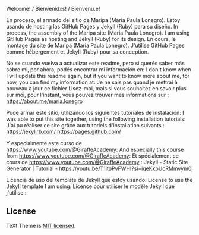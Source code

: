 Welcome! / Bienvenidxs! / Bienvenu.e!

En proceso, el armado del sitio de Maripa (Maria Paula Lonegro). Estoy usando de hosting las GitHub Pages y Jekyll (Ruby) para su diseño.
In process, the assembly of the Maripa site (Maria Paula Lonegro). I am using GitHub Pages as hosting and Jekyll (Ruby) for its design.
En cours, le montage du site de Maripa (Maria Paula Lonegro). J'utilise GitHub Pages comme hébergement et Jekyll (Ruby) pour sa conception.

No se cuando vuelva a actualizar este readme, pero si querés saber más sobre mi, por ahora, podés encontrar mi información en: 
I don't know when I will update this readme again, but if you want to know more about me, for now, you can find my information at:
Je ne sais pas quand je mettrai à nouveau à jour ce fichier Lisez-moi, mais si vous souhaitez en savoir plus sur moi, pour l'instant, vous pouvez trouver mes informations sur :
https://about.me/maria.lonegro


Pude armar este sitio, utilizando los siguientes tutoriales de instalación:
I was able to put this site together, using the following installation tutorials:
J'ai pu réaliser ce site grâce aux tutoriels d'installation suivants :
https://jekyllrb.com/
https://pages.github.com/

Y especialmente este curso de https://www.youtube.com/@GiraffeAcademy:
And especially this course from https://www.youtube.com/@GiraffeAcademy:
Et spécialement ce cours de https://www.youtube.com/@GiraffeAcademy :
Jekyll - Static Site Generator | Tutorial - https://youtu.be/T1itpPvFWHI?si=iqeKkpUcRMmvym0j


Licencia de uso del template de Jekyll que estoy usando:
License to use the Jekyll template I am using:
Licence pour utiliser le modèle Jekyll que j'utilise :
## License

TeXt Theme is [MIT licensed](https://github.com/kitian616/jekyll-TeXt-theme/blob/master/LICENSE).

